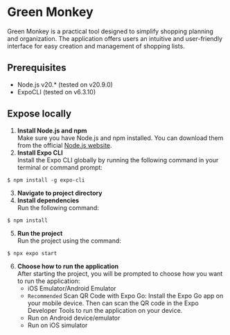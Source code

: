 # Green Monkey
Green Monkey is a practical tool designed to simplify shopping planning and organization. The application offers users an intuitive and user-friendly interface for easy creation and management of shopping lists.

## Prerequisites
* Node.js v20.* (tested on v20.9.0)
* ExpoCLI (tested on v6.3.10)

## Expose locally
1. **Install Node.js and npm**<br/>
Make sure you have Node.js and npm installed. You can download them from the official [Node.js website](https://nodejs.org/en).
2. **Install Expo CLI**<br/>
Install the Expo CLI globally by running the following command in your terminal or command prompt:
```shell
$ npm install -g expo-cli
```
3. **Navigate to project directory**
4. **Install dependencies**<br/>
Run the following command:
```shell
$ npm install
```
5. **Run the project**<br/>
Run the project using the command:
```shell
$ npx expo start
```
6. **Choose how to run the application**<br/>
After starting the project, you will be prompted to choose how you want to run the application:
   * iOS Emulator/Android Emulator
   * `Recommended` Scan QR Code with Expo Go: Install the Expo Go app on your mobile device. Then can scan the QR code in the Expo Developer Tools to run the application on your device.
   * Run on Android device/emulator
   * Run on iOS simulator